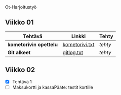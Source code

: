 Ot-Harjoitustyö

## Viikko 01
Tehtävä | Linkki | Tehty
--------|--------|-------
**kometorivin opettelu** | [kometorivi.txt](https://github.com/MTajakka/ot-harjoitustyo/blob/master/laskarit/viikko1/kometorivi.txt) | *tehty*
**Git alkeet** | [gitlog.txt](https://github.com/MTajakka/ot-harjoitustyo/blob/master/laskarit/viikko1/gitlog.txt) | *tehty*

## Viikko 02
 - [x] Tehtävä 1
 - [ ] Maksukortti ja kassaPääte: testit kortille
